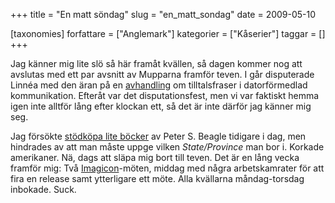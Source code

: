 +++
title = "En matt söndag"
slug = "en_matt_sondag"
date = 2009-05-10

[taxonomies]
forfattare = ["Anglemark"]
kategorier = ["Kåserier"]
taggar = []
+++

Jag känner mig lite slö så här framåt kvällen, så dagen kommer nog att avslutas med ett par avsnitt av Mupparna framför teven. I går disputerade Linnéa med den äran på en <a href="http://urn.kb.se/resolve?urn=urn:nbn:se:uu:diva-100108" target="_self">avhandling</a> om tilltalsfraser i datorförmedlad kommunikation. Efteråt var det disputationsfest, men vi var faktiskt hemma igen inte alltför lång efter klockan ett, så det är inte därför jag känner mig seg.

Jag försökte <a href="http://www.tor.com/index.php?option=com_content&amp;view=blog&amp;id=27098#preview" target="_self">stödköpa lite böcker</a> av Peter S. Beagle tidigare i dag, men hindrades av att man måste uppge vilken <em>State/Province </em>man bor i. Korkade amerikaner. Nä, dags att släpa mig bort till teven. Det är en lång vecka framför mig: Två <a href="http://www.imagicon.se/" target="_self">Imagicon</a>-möten, middag med några arbetskamrater för att fira en release samt ytterligare ett möte. Alla kvällarna måndag-torsdag inbokade. Suck.
